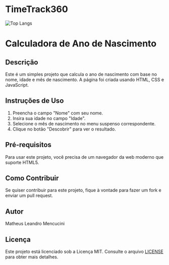 # TimeTrack360

![Top Langs](https://github-readme-stats.vercel.app/api/top-langs/?username=Mencucini&layout=compact)
# Calculadora de Ano de Nascimento

## Descrição
Este é um simples projeto que calcula o ano de nascimento com base no nome, idade e mês de nascimento. A página foi criada usando HTML, CSS e JavaScript.

## Instruções de Uso
1. Preencha o campo "Nome" com seu nome.
2. Insira sua idade no campo "Idade".
3. Selecione o mês de nascimento no menu suspenso correspondente.
4. Clique no botão "Descobrir" para ver o resultado.

## Pré-requisitos
Para usar este projeto, você precisa de um navegador da web moderno que suporte HTML5.

## Como Contribuir
Se quiser contribuir para este projeto, fique à vontade para fazer um fork e enviar um pull request.

## Autor
Matheus Leandro Mencucini

## Licença
Este projeto está licenciado sob a Licença MIT. Consulte o arquivo [LICENSE](LICENSE) para obter mais detalhes.
